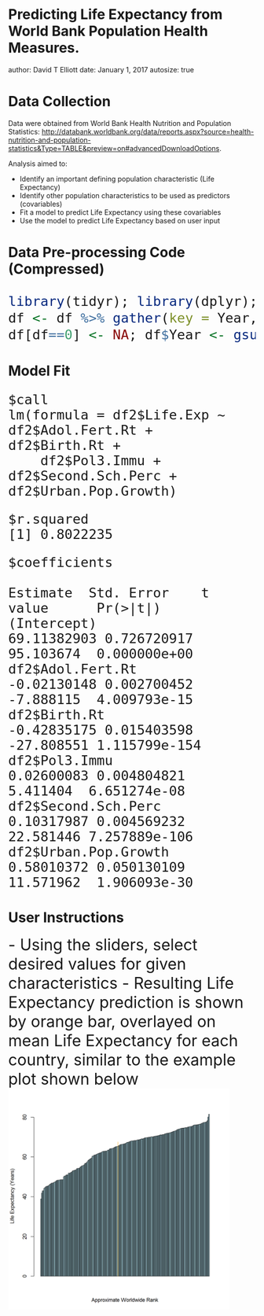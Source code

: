 Predicting Life Expectancy from World Bank Population Health Measures. 
========================================================
author: David T Elliott
date: January 1, 2017
autosize: true

Data Collection
========================================================

Data were obtained from World Bank Health Nutrition and Population Statistics: <http://databank.worldbank.org/data/reports.aspx?source=health-nutrition-and-population-statistics&Type=TABLE&preview=on#advancedDownloadOptions>.

Analysis aimed to:
- Identify an important defining population characteristic (Life Expectancy)
- Identify other population characteristics to be used as predictors (covariables)
- Fit a model to predict Life Expectancy using these covariables
- Use the model to predict Life Expectancy based on user input

Data Pre-processing Code (Compressed)
========================================================
<font size="6">

```r
library(tidyr); library(dplyr); library(plotly); df <- read.csv("Data.csv", header = TRUE)
df <- df %>% gather(key = Year, value = value, 5:60, na.rm = TRUE) %>% rename(Measure = Series.Name, Measure.Code = Series.Code) %>% spread(key = Measure, value = value, fill = NA, drop = TRUE, sep = NULL) %>% select(-Measure.Code, -Country.Code) %>% group_by(Country.Name, Year) %>% summarise_each(funs(sum(., na.rm=TRUE)))
df[df==0] <- NA; df$Year <- gsub("^*X([^.]+).*", "\\1", df$Year); df <- df[!is.na(df$`Life expectancy at birth, total (years)`),]; df <- df[, colMeans(is.na(df)) < .5]; colnames(df)[3] <- "Adol.Fert.Rt"; colnames(df)[4] <- "Age.Dep.Ratio.Old"; colnames(df)[5] <- "Age.Dep.Ratio.Yng"; colnames(df)[6] <- "Birth.Rt"; colnames(df)[7] <- "Fert.Rt"; colnames(df)[8] <- "GNI.US.Dollars"; colnames(df)[9] <- "DPT.Immu"; colnames(df)[10] <- "Measl.Immu"; colnames(df)[11] <- "Pol3.Immu"; colnames(df)[12] <- "Life.Exp"; colnames(df)[13] <- "Pop.Growth"; colnames(df)[14] <- "Perc.Female"; colnames(df)[15] <- "Perc.Male"; colnames(df)[16] <- "Perc.Rural"; colnames(df)[17] <- "Rural.PopGrowth"; colnames(df)[18] <- "Prim.Sch.Perc"; colnames(df)[19] <- "Second.Sch.Perc"; colnames(df)[20] <- "Perc.Urban"; colnames(df)[21] <- "Urban.Pop.Growth"
```
</font>

Model Fit
========================================================
<font size="6">

```
$call
lm(formula = df2$Life.Exp ~ df2$Adol.Fert.Rt + df2$Birth.Rt + 
    df2$Pol3.Immu + df2$Second.Sch.Perc + df2$Urban.Pop.Growth)
```

```
$r.squared
[1] 0.8022235
```

```
$coefficients
                        Estimate  Std. Error    t value      Pr(>|t|)
(Intercept)          69.11382903 0.726720917  95.103674  0.000000e+00
df2$Adol.Fert.Rt     -0.02130148 0.002700452  -7.888115  4.009793e-15
df2$Birth.Rt         -0.42835175 0.015403598 -27.808551 1.115799e-154
df2$Pol3.Immu         0.02600083 0.004804821   5.411404  6.651274e-08
df2$Second.Sch.Perc   0.10317987 0.004569232  22.581446 7.257889e-106
df2$Urban.Pop.Growth  0.58010372 0.050130109  11.571962  1.906093e-30
```
</font>

User Instructions
========================================================
<font size="6">
- Using the sliders, select desired values for given characteristics
- Resulting Life Expectancy prediction is shown by orange bar, overlayed on mean Life Expectancy for each country, similar to the example plot shown below
</font>

<img src="Pitch-figure/unnamed-chunk-3-1.png" title="plot of chunk unnamed-chunk-3" alt="plot of chunk unnamed-chunk-3" width="450px" />
